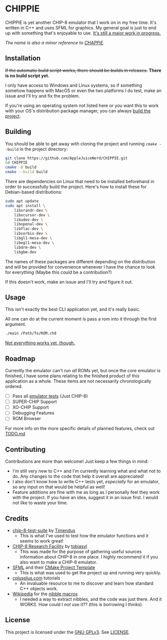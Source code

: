 # CHIPPIE

CHIPPIE is yet another CHIP-8 emulator that I work on in my free time. It's written in C++ and uses SFML for graphics. My general goal is just to end up with something that's enjoyable to use. [It's still a major work in progress.](#roadmap)

*The name is also a minor reference to [CHAPPiE](https://en.wikipedia.org/wiki/Chappie_(film)).*

## Installation

~~If the automatic build script works, there should be builds in releases.~~ **There is no build script yet.**

I only have access to Windows and Linux systems, so if something somehow happens with MacOS or even the two platforms I do test, make an issue and I'll try and fix the problem.

If you're using an operating system not listed here or you want this to work with your OS's distribution package manager, you can always [build the project](#building).

## Building

You should be able to get away with cloning the project and running `cmake --build` in the project directory:

```bash
git clone https://github.com/AppleJuiceNerd/CHIPPIE.git
cd CHIPPIE
cmake -B build
cmake --build build
```

There are dependencies on Linux that need to be installed beforehand in order to successfully build the project. Here's how to install these for Debian-based distributions:

```bash
sudo apt update
sudo apt install \
    libxrandr-dev \
    libxcursor-dev \
    libudev-dev \
    libopenal-dev \
    libflac-dev \
    libvorbis-dev \
    libgl1-mesa-dev \
    libegl1-mesa-dev \
    libdrm-dev \
    libgbm-dev
```

The names of these packages are different depending on the distribution and will be provided for convenience whenever I have the chance to look for everything (Maybe this could be a contribution?)

If this doesn't work, make an issue and I'll try and figure it out.

## Usage

This isn't exactly the best CLI application yet, and it's really basic.

All one can do at the current moment is pass a rom into it through the first argument.

```bash
./main /Path/To/ROM.ch8
```

[Not everything works yet, though.](#roadmap)

## Roadmap

Currently the emulator can't run *all* ROMs yet, but once the core emulator is finished, I have some plans relating to the finished product of this application as a whole. These items are not necessarily chronologically ordered.

- [ ] Pass all [emulator tests](https://github.com/Timendus/chip8-test-suite) (Just CHIP-8)
- [ ] SUPER-CHIP Support
- [ ] XO-CHIP Support
- [ ] Debugging Features
- [ ] ROM Browser

For more info on the more specific details of planned features, check out [TODO.md](/TODO.md)

## Contributing

Contributions are more than  welcome! Just keep a few things in mind:

- I'm still very new to C++ and I'm currently learning what and what not to do. Any changes to the code that help it overall are appreciated!
- I also don't know how to write C++ tests yet, *especially* for an emulator, so any input on that would be helpful as well!
- Feature additions are fine with me as long as I personally feel they work with the project. If you have an idea, suggest it in an issue first. I would not like to waste your time.

## Credits

- [chip-8-test-suite](https://github.com/Timendus/chip8-test-suite) by [Timendus](https://github.com/Timendus)
  - This is what I've used to test how the emulator functions and it seems to work great!
- [CHIP-8 Research Facility](https://chip-8.github.io/) by [tobiasvl](https://github.com/tobiasvl)
  - This was made for the purpose of gathering useful sources information about CHIP-8 in one place. I highly recommend it if you also want to make a CHIP-8 emulator.
- [SFML](https://www.sfml-dev.org/) and their [CMake Project Template](https://github.com/SFML/cmake-sfml-project)
  - This is what was used to get the project up and running very quickly.
- [cplusplus.com](https://cplusplus.com)  tutorials
  - An invaluable resource to me to discover and learn how standard C++ objects work.
- [Wikipedia](https://www.wikipedia.org/) for the [nibble macros](https://en.wikipedia.org/wiki/Nibble#Extracting_a_nibble_from_a_byte)
  - I needed a way to extract nibbles, and the code was just there. And it WORKS. How could I *not* use it?? (this is borrowing I thinks)

## License

This project is licensed under the [GNU GPLv3](https://www.gnu.org/licenses/gpl.html). See [LICENSE](/LICENSE).

